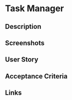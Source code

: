 # Task Manager

## Description


## Screenshots


## User Story


## Acceptance Criteria


## Links
